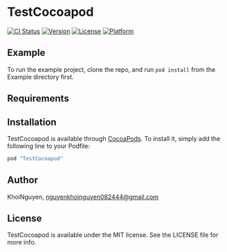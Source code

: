 # TestCocoapod

[![CI Status](http://img.shields.io/travis/KhoiNguyen/TestCocoapod.svg?style=flat)](https://travis-ci.org/KhoiNguyen/TestCocoapod)
[![Version](https://img.shields.io/cocoapods/v/TestCocoapod.svg?style=flat)](http://cocoapods.org/pods/TestCocoapod)
[![License](https://img.shields.io/cocoapods/l/TestCocoapod.svg?style=flat)](http://cocoapods.org/pods/TestCocoapod)
[![Platform](https://img.shields.io/cocoapods/p/TestCocoapod.svg?style=flat)](http://cocoapods.org/pods/TestCocoapod)

## Example

To run the example project, clone the repo, and run `pod install` from the Example directory first.

## Requirements

## Installation

TestCocoapod is available through [CocoaPods](http://cocoapods.org). To install
it, simply add the following line to your Podfile:

```ruby
pod "TestCocoapod"
```

## Author

KhoiNguyen, nguyenkhoinguyen082444@gmail.com

## License

TestCocoapod is available under the MIT license. See the LICENSE file for more info.
